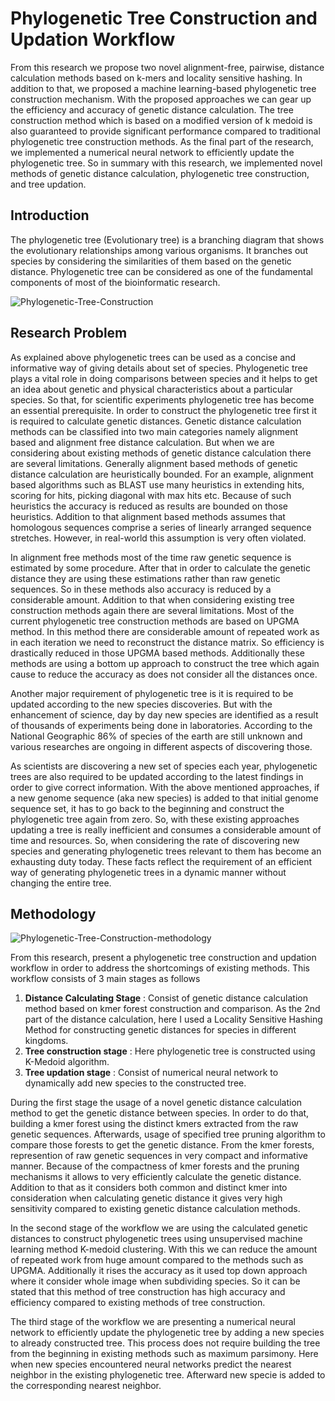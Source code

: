# Phylogenetic Tree Construction and Updation Workflow

From this research we propose two novel alignment-free, pairwise, distance calculation methods based on k-mers and locality sensitive hashing. In addition to that, we proposed a machine learning-based phylogenetic tree construction mechanism. With the proposed approaches we can gear up the efficiency and accuracy of genetic distance calculation.
The tree construction method which is based on a modified version of k medoid is also guaranteed to provide significant performance compared to traditional phylogenetic tree construction methods. As the final part of the research, we implemented a numerical neural network to efficiently update the phylogenetic tree. So in summary with this research, we implemented novel methods of genetic distance calculation, phylogenetic tree construction, and tree updation.


## Introduction

The phylogenetic tree (Evolutionary tree) is a branching diagram that shows the evolutionary relationships among various organisms. It branches out species by considering the similarities of them based on the genetic distance. Phylogenetic tree can be considered as one of the fundamental components of most of the bioinformatic research.

![Phylogenetic-Tree-Construction](https://raw.githubusercontent.com/ngimhana/Phylogenetic_tree_construction/master/Diagram/phylogenetic-tree.png)


## Research Problem

As explained above phylogenetic trees can be used as a concise and informative way of giving details about set of species. Phylogenetic tree plays a vital role in doing comparisons between species and it helps to get an idea about genetic and physical characteristics about a particular species. So that, for scientific experiments phylogenetic tree has become an essential prerequisite. In order to construct the phylogenetic tree first it is required to calculate genetic distances.
Genetic distance calculation methods can be classified into two main categories namely alignment based and alignment free distance calculation. But when we are considering about existing methods of genetic distance calculation there are several limitations. Generally alignment based methods of genetic distance calculation are heuristically bounded. For an example, alignment based algorithms such as BLAST use many heuristics in extending hits, scoring for hits, picking diagonal with max hits etc. Because of such heuristics the accuracy is reduced as results are bounded on those heuristics. Addition to that alignment based methods assumes that homologous sequences comprise a series of linearly arranged sequence stretches. However, in real-world this assumption is very often violated.

In alignment free methods most of the time raw genetic sequence is estimated by some procedure. After that in order to calculate the genetic distance they are using these estimations rather than raw genetic sequences. So in these methods also accuracy is reduced by a considerable amount. 
Addition to that when considering existing tree construction methods again there are several limitations. Most of the current phylogenetic tree construction methods are based on UPGMA method. In this method there are considerable amount of repeated work as in each iteration we need to reconstruct the distance matrix. So efficiency is drastically reduced in those UPGMA based methods. Additionally these methods are using a bottom up approach to construct the tree which again cause to reduce the accuracy as does not consider all the distances once.

Another major requirement of phylogenetic tree is it is required to be updated according to the new species discoveries. But with the enhancement of science, day by day new species are identified as a result of thousands of experiments being done in laboratories. According to the National Geographic 86% of species of the earth are still unknown and various researches are ongoing in different aspects of discovering those. 
 
As scientists are discovering a new set of species each year, phylogenetic trees are also required to be updated according to the latest findings in order to give correct information. With the above mentioned approaches, if a new genome sequence (aka new species) is added to that initial genome sequence set, it has to go back to the beginning and construct the phylogenetic tree again from zero. So, with these existing approaches updating a tree is really inefficient and consumes a considerable amount of time and resources. So, when considering the rate of discovering new species and generating phylogenetic trees relevant to them has become an exhausting duty today. These facts reflect the requirement of an efficient way of generating phylogenetic trees in a dynamic manner without changing the entire tree.


## Methodology

![Phylogenetic-Tree-Construction-methodology](https://raw.githubusercontent.com/ngimhana/Phylogenetic_tree_construction/master/Diagram/methodology.png)

From this research, present a phylogenetic tree construction and updation workflow in order to address the shortcomings of existing methods. This workflow consists of 3 main stages as follows

1. **Distance Calculating Stage** : Consist of genetic distance calculation method based on kmer forest construction and comparison. As the 2nd part of the distance calculation, here I used a Locality Sensitive Hashing Method for constructing genetic distances for species in different kingdoms.
2. **Tree construction stage** : Here phylogenetic tree is constructed using K-Medoid algorithm.
3. **Tree updation stage** : Consist of numerical neural network to dynamically add new species to the constructed tree.

During the first stage the usage of a novel genetic distance calculation method to get the genetic distance between species. In order to do that, building a kmer forest using the distinct kmers extracted from the raw genetic sequences. Afterwards, usage of specified tree pruning algorithm to compare those forests to get the genetic distance. From the kmer forests, represention of raw genetic sequences in very compact and informative manner. Because of the compactness of kmer forests and the pruning mechanisms it allows to very efficiently calculate the genetic distance. Addition to that as it considers both common and distinct kmer into consideration when calculating genetic distance it gives very high sensitivity compared to existing genetic distance calculation methods. 

In the second stage of the workflow we are using the calculated genetic distances  to construct phylogenetic trees using unsupervised machine learning method K-medoid clustering. With this we can reduce the amount of repeated work from huge amount compared to the methods such as UPGMA. Additionally it rises the accuracy as it used top down approach where it consider whole image when subdividing species. So it can be stated that this method of tree construction has  high accuracy and efficiency compared to existing methods of tree construction.

The third stage of the workflow we are presenting a numerical neural network to efficiently update the phylogenetic tree by adding a new species to already constructed tree. This process does not require building the tree from the beginning in existing methods such as maximum parsimony. Here when new species encountered neural networks predict the nearest neighbor in the existing phylogenetic tree. Afterward new specie is added to the corresponding nearest neighbor.
